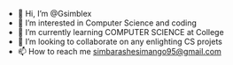 - 👋 Hi, I’m @Gsimblex
- 👀 I’m interested in Computer Science and coding
- 🌱 I’m currently learning COMPUTER SCIENCE at College
- 💞️ I’m looking to collaborate on any enlighting CS projets
- 📫 How to reach me simbarashesimango95@gmail.com

<!---
Gsimblex/Gsimblex is a ✨ special ✨ repository because its `README.md` (this file) appears on your GitHub profile.
You can click the Preview link to take a look at your changes.
--->
